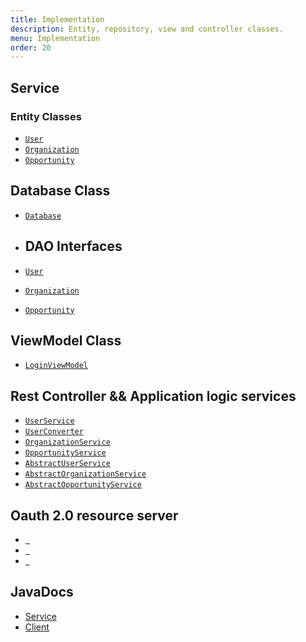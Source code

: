 ```yaml
---
title: Implementation
description: Entity, repository, view and controller classes.
menu: Implementation
order: 20
---
```


## Service

### Entity Classes

* [`User`](https://github.com/the-volunteer-network/tvn-service/blob/main/src/main/java/edu/cnm/deepdive/tvnservice/model/entity/User.java)
* [`Organization`](https://github.com/the-volunteer-network/tvn-service/blob/main/src/main/java/edu/cnm/deepdive/tvnservice/model/entity/Organization.java)
* [`Opportunity`](https://github.com/the-volunteer-network/tvn-service/blob/main/src/main/java/edu/cnm/deepdive/tvnservice/model/entity/Opportunity.java)

## Database Class

- [`Database`]()

- ## DAO Interfaces 

- [`User`](https://github.com/the-volunteer-network/tvn-service/blob/main/src/main/java/edu/cnm/deepdive/tvnservice/model/dao/UserRepository.java)
- [`Organization`](https://github.com/the-volunteer-network/tvn-service/blob/main/src/main/java/edu/cnm/deepdive/tvnservice/model/dao/OrganizationRepository.java)
- [`Opportunity`](https://github.com/the-volunteer-network/tvn-service/blob/main/src/main/java/edu/cnm/deepdive/tvnservice/model/dao/OpportunityRepository.java)


## ViewModel Class

- [`LoginViewModel`](https://github.com/the-volunteer-network/tvn-client/tree/main/app/src/main/java/edu/cnm/deepdive/tvnclient/viewmodel)


## Rest Controller && Application logic services

- [`UserService`](https://github.com/the-volunteer-network/tvn-service/blob/main/src/main/java/edu/cnm/deepdive/tvnservice/service/UserService.java)
- [`UserConverter`](https://github.com/the-volunteer-network/tvn-service/blob/main/src/main/java/edu/cnm/deepdive/tvnservice/service/UserConverter.java)
- [`OrganizationService`](https://github.com/the-volunteer-network/tvn-service/blob/main/src/main/java/edu/cnm/deepdive/tvnservice/service/OrganizationService.java)
- [`OpportunityService`](https://github.com/the-volunteer-network/tvn-service/blob/main/src/main/java/edu/cnm/deepdive/tvnservice/service/OpportunityService.java)
- [`AbstractUserService`](https://github.com/the-volunteer-network/tvn-service/blob/main/src/main/java/edu/cnm/deepdive/tvnservice/service/AbstractUserService.java)
- [`AbstractOrganizationService`](https://github.com/the-volunteer-network/tvn-service/blob/main/src/main/java/edu/cnm/deepdive/tvnservice/service/AbstractOrganizationService.java)
- [`AbstractOpportunityService`](https://github.com/the-volunteer-network/tvn-service/blob/main/src/main/java/edu/cnm/deepdive/tvnservice/service/AbstractOpportunityService.java)

## Oauth 2.0 resource server

- [` `]()
- [` `]()
- [` `]()

## JavaDocs

- [Service](service-javadocs/)
- [Client](client-javadocs)




